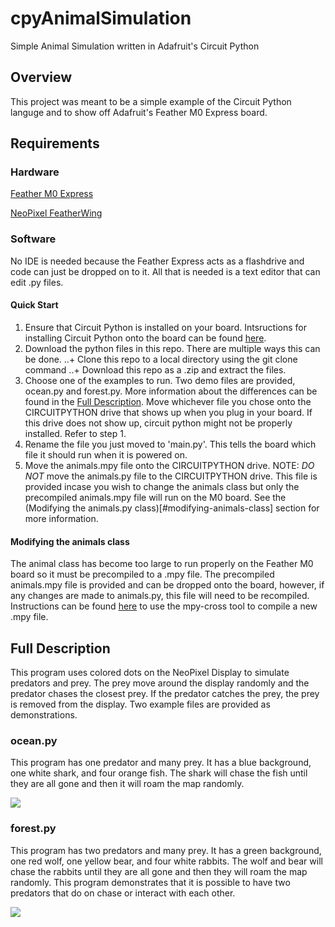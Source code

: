 # cpyAnimalSimulation
Simple Animal Simulation written in Adafruit's Circuit Python
## Overview
This project was meant to be a simple example of the Circuit Python languge and to show off Adafruit's Feather M0 Express board.
## Requirements
### Hardware
[Feather M0 Express](https://www.adafruit.com/product/3403)

[NeoPixel FeatherWing](https://www.adafruit.com/product/2945)
### Software
No IDE is needed because the Feather Express acts as a flashdrive and code can just be dropped on to it.  All that is needed is a text editor that can edit .py files.
#### Quick Start
1. Ensure that Circuit Python is installed on your board.  Intsructions for installing Circuit Python onto the board can be found [here](https://learn.adafruit.com/adafruit-feather-m0-express-designed-for-circuit-python-circuitpython/kattni-circuitpython).
2. Download the python files in this repo.  There are multiple ways this can be done.
..+ Clone this repo to a local directory using the git clone command
..+ Download this repo as a .zip and extract the files.
3. Choose one of the examples to run.  Two demo files are provided, ocean.py and forest.py.  More information about the differences can be found in the [Full Description](#full-description).  Move whichever file you chose onto the CIRCUITPYTHON drive that shows up when you plug in your board.  If this drive does not show up, circuit python might not be properly installed.  Refer to step 1.
4. Rename the file you just moved to 'main.py'.  This tells the board which file it should run when it is powered on.
5. Move the animals.mpy file onto the CIRCUITPYTHON drive.  NOTE: *DO NOT* move the animals.py file to the CIRCUITPYTHON drive.  This file is provided incase you wish to change the animals class but only the precompiled animals.mpy file will run on the M0 board.  See the (Modifying the animals.py class)[#modifying-animals-class] section for more information.

#### Modifying the animals class
The animal class has become too large to run properly on the Feather M0 board so it must be precompiled to a .mpy file.  The precompiled animals.mpy file is provided and can be dropped onto the board, however, if any changes are made to animals.py, this file will need to be recompiled.  Instructions can be found [here](https://github.com/micropython/micropython/tree/master/mpy-cross) to use the mpy-cross tool to compile a new .mpy file.
## Full Description
This program uses colored dots on the NeoPixel Display to simulate predators and prey.  The prey move around the display randomly and the predator chases the closest prey.  If the predator catches the prey, the prey is removed from the display.  Two example files are provided as demonstrations.
### ocean.py
This program has one predator and many prey.  It has a blue background, one white shark, and four orange fish.  The shark will chase the fish until they are all gone and then it will roam the map randomly.

![](https://i.imgur.com/Qom8eBt.gif)
### forest.py
This program has two predators and many prey.  It has a green background, one red wolf, one yellow bear, and four white rabbits.  The wolf and bear will chase the rabbits until they are all gone and then they will roam the map randomly.  This program demonstrates that it is possible to have two predators that do on chase or interact with each other.

![](https://i.imgur.com/XFh5fHI.gif)